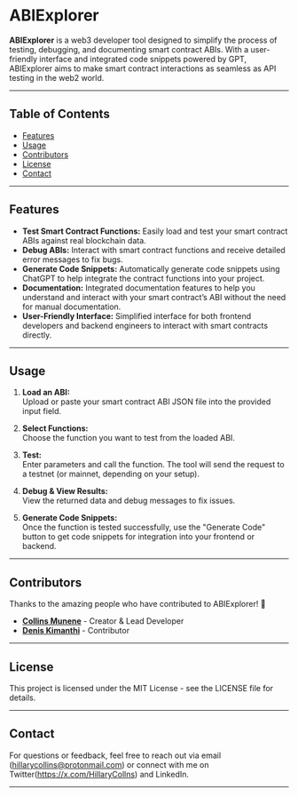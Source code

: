# **ABIExplorer**

**ABIExplorer** is a web3 developer tool designed to simplify the process of testing, debugging, and documenting smart contract ABIs. With a user-friendly interface and integrated code snippets powered by GPT, ABIExplorer aims to make smart contract interactions as seamless as API testing in the web2 world.

---

## **Table of Contents**

- [Features](#features)
- [Usage](#usage)
- [Contributors](#contributors)
- [License](#license)
- [Contact](#contact)

---

## **Features**

- **Test Smart Contract Functions:** Easily load and test your smart contract ABIs against real blockchain data.
- **Debug ABIs:** Interact with smart contract functions and receive detailed error messages to fix bugs.
- **Generate Code Snippets:** Automatically generate code snippets using ChatGPT to help integrate the contract functions into your project.
- **Documentation:** Integrated documentation features to help you understand and interact with your smart contract’s ABI without the need for manual documentation.
- **User-Friendly Interface:** Simplified interface for both frontend developers and backend engineers to interact with smart contracts directly.

---

## **Usage**

1. **Load an ABI:**  
   Upload or paste your smart contract ABI JSON file into the provided input field.

2. **Select Functions:**  
   Choose the function you want to test from the loaded ABI.

3. **Test:**  
   Enter parameters and call the function. The tool will send the request to a testnet (or mainnet, depending on your setup).

4. **Debug & View Results:**  
   View the returned data and debug messages to fix issues.

5. **Generate Code Snippets:**  
   Once the function is tested successfully, use the "Generate Code" button to get code snippets for integration into your frontend or backend.

---

## **Contributors**

Thanks to the amazing people who have contributed to ABIExplorer! 🙌

- **[Collins Munene](https://github.com/yourusername)** - Creator & Lead Developer
- **[Denis Kimanthi](https://github.com/DennohKim)** - Contributor

---

## **License**

This project is licensed under the MIT License - see the LICENSE file for details.

---

## **Contact**

For questions or feedback, feel free to reach out via email (hillarycollins@protonmail.com) or connect with me on Twitter(https://x.com/HillaryCollns) and LinkedIn.

---
